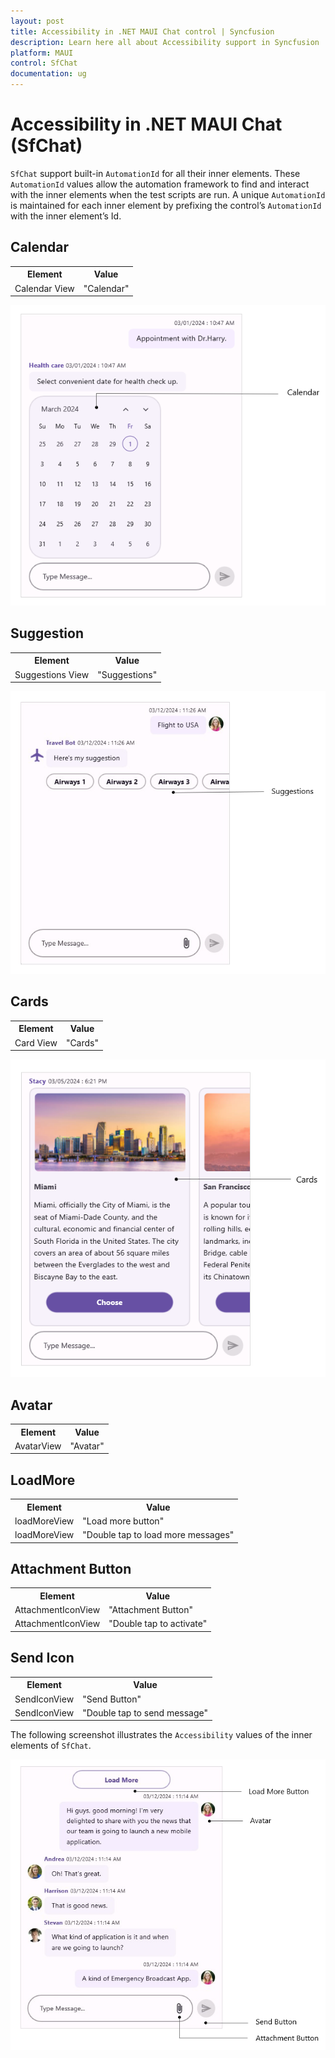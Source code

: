 ```yaml
---
layout: post
title: Accessibility in .NET MAUI Chat control | Syncfusion
description: Learn here all about Accessibility support in Syncfusion .NET MAUI Chat (SfChat) control, its elements, and more.
platform: MAUI
control: SfChat
documentation: ug
---
```


# Accessibility in .NET MAUI Chat (SfChat)

`SfChat` support built-in `AutomationId` for all their inner elements. These `AutomationId` values allow the automation framework to find and interact with the inner elements when the test scripts are run. A unique `AutomationId` is maintained for each inner element by prefixing the control’s `AutomationId` with the inner element’s Id.

## Calendar

<table>
<tr>
<th>Element</th>
<th>Value</th>
</tr>
<tr>
<td>Calendar View</td>
<td>"Calendar"</td>
</tr>
</table>

![.NET MAUI Chat Calendar Accessibility](images/Accessibility/maui-chat-accessibility-calendar.png)

## Suggestion

<table>
<tr>
<th>Element</th>
<th>Value</th>
</tr>
<tr>
<td>Suggestions View</td>
<td>"Suggestions"</td>
</tr>
</table>

![.NET MAUI Chat Suggestion Accessibility](images/Accessibility/maui-chat-accessibility-suggestions.png)

## Cards

<table>
<tr>
<th>Element</th>
<th>Value</th>
</tr>
<tr>
<td>Card View</td>
<td>"Cards"</td>
</tr>
</table>

![.NET MAUI Chat Cards Accessibility](images/Accessibility/maui-chat-accessibility-cards.png)

## Avatar

<table>
<tr>
<th>Element</th>
<th>Value</th>
</tr>
<tr>
<td>AvatarView</td>
<td>"Avatar"</td>
</tr>
</table>

## LoadMore

<table>
<tr>
<th>Element</th>
<th>Value</th>
</tr>
<tr>
<td>loadMoreView</td>
<td>"Load more button"</td>
</tr>
<tr>
<td>loadMoreView</td>
<td>"Double tap to load more messages"</td>
</tr>
</table>

## Attachment Button

<table>
<tr>
<th>Element</th>
<th>Value</th>
</tr>
<tr>
<td>AttachmentIconView</td>
<td>"Attachment Button"</td>
</tr>
<tr>
<td>AttachmentIconView</td>
<td>"Double tap to activate"</td>
</tr>
</table>

## Send Icon

<table>
<tr>
<th>Element</th>
<th>Value</th>
</tr>
<tr>
<td>SendIconView</td>
<td>"Send Button"</td>
</tr>
<tr>
<td>SendIconView</td>
<td>"Double tap to send message"</td>
</tr>
</table>

The following screenshot illustrates the `Accessibility` values of the inner elements of `SfChat`.

![.NET MAUI Chat inner elements Accessibility](images/Accessibility/maui-chat-accessibility-loadmore.png)




